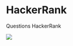 # HackerRank
Questions HackerRank

<img src="https://lh3.googleusercontent.com/-MVI8k_z-2AMGkghSVMgl6eAwKKZYCRXmIX65SBMN3ZEQ-xW86JhATTThoC9HVtfGbVJvkVd4BIBYGtkoaHYL7LLURO3vwJo4GnCyri1QUYkwHvHRvnx5iv49H7vMWF1xQ=w1280">

